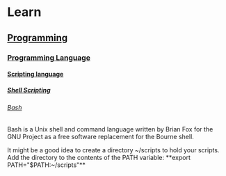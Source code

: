 # Learn

## [Programming](https://en.wikipedia.org/wiki/Computer_programming)

### [Programming Language](https://en.wikipedia.org/wiki/Programming_language)

#### [Scripting language](https://en.wikipedia.org/wiki/Scripting_language)

##### [Shell Scripting](https://en.wikipedia.org/wiki/Shell_script)

###### [Bash](https://en.wikipedia.org/wiki/Bash_(Unix_shell))

Bash is a Unix shell and command language written by Brian Fox for the GNU Project as a free software replacement for the Bourne shell.


It might be a good idea to create a directory ~/scripts to hold your
scripts. Add the directory to the contents of the PATH variable:
**export PATH="$PATH:~/scripts"**